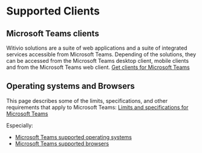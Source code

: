 # Supported Clients

## Microsoft Teams clients
Witivio solutions are a suite of web applications and a suite of integrated services accessible from Microsoft Teams.
Depending of the solutions, they can be accessed from the Microsoft Teams desktop client, mobile clients and from the Microsoft Teams web client.
[Get clients for Microsoft Teams](https://docs.microsoft.com/en-us/microsoftteams/get-clients)

## Operating systems and Browsers

This page describes some of the limits, specifications, and other requirements that apply to Microsoft Teams:
[Limits and specifications for Microsoft Teams](https://docs.microsoft.com/en-us/microsoftteams/limits-specifications-teams#operating-systems)

Especially:
- [Microsoft Teams supported operating systems](https://docs.microsoft.com/en-us/microsoftteams/limits-specifications-teams#operating-systems)
- [Microsoft Teams supported browsers](https://docs.microsoft.com/en-us/microsoftteams/limits-specifications-teams#browsers)

<Classification label="public" />
<Hubspot />
